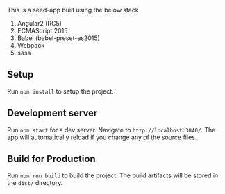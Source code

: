 This is a seed-app built using the below stack

1. Angular2 (RC5)
2. ECMAScript 2015
3. Babel (babel-preset-es2015)
4. Webpack
5. sass

## Setup

Run `npm install` to setup the project. 


## Development server

Run `npm start` for a dev server. Navigate to `http://localhost:3040/`. The app will automatically reload if you change any of the source files.

## Build for Production

Run `npm run build` to build the project. The build artifacts will be stored in the `dist/` directory. 

